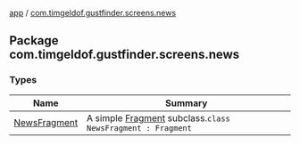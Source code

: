 [app](../index.md) / [com.timgeldof.gustfinder.screens.news](./index.md)

## Package com.timgeldof.gustfinder.screens.news

### Types

| Name | Summary |
|---|---|
| [NewsFragment](-news-fragment/index.md) | A simple [Fragment](#) subclass.`class NewsFragment : Fragment` |
